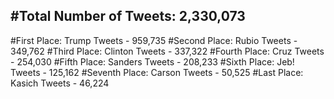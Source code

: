 #Total Number of Tweets: 2,330,073 
---
#First Place: Trump Tweets - 959,735
#Second Place: Rubio Tweets - 349,762
#Third Place: Clinton Tweets - 337,322
#Fourth Place: Cruz Tweets - 254,030
#Fifth Place: Sanders Tweets - 208,233
#Sixth Place: Jeb! Tweets - 125,162
#Seventh Place: Carson Tweets - 50,525
#Last Place: Kasich Tweets - 46,224
